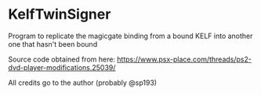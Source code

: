 # KelfTwinSigner
 Program to replicate the magicgate binding from a bound KELF into another one that hasn't been bound

Source code obtained from here: https://www.psx-place.com/threads/ps2-dvd-player-modifications.25039/

All credits go to the author (probably @sp193)